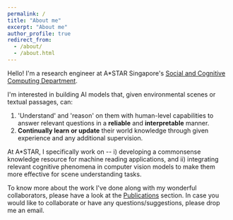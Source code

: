 ```yaml
---
permalink: /
title: "About me"
excerpt: "About me"
author_profile: true
redirect_from: 
  - /about/
  - /about.html
---
```


Hello! I'm a research engineer at A*STAR Singapore's [Social and Cognitive Computing Department](https://www.a-star.edu.sg/ihpc/ihpc-research-capabilities/social-cognitive-computing). 

I'm interested in building AI models that, given environmental scenes or textual passages, can:
1. 'Understand' and 'reason' on them with human-level capabilities to answer relevant questions in a **reliable** and **interpretable** manner.
2. **Continually learn or update** their world knowledge through given experience and any additional supervision. 
	
At A*STAR, I specifically work on -- i) developing a commonsense knowledge resource for machine reading applications, and ii) integrating relevant cognitive phenomena in computer vision models to make them more effective for scene understanding tasks.

To know more about the work I've done along with my wonderful collaborators, please have a look at the [Publications](/publications/) section. In case you would like to collaborate or have any questions/suggestions, please drop me an email.
